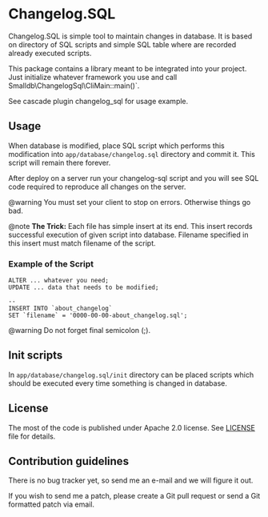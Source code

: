 Changelog.SQL
=============


Changelog.SQL is simple tool to maintain changes in database. It is based on
directory of SQL scripts and simple SQL table where are recorded already
executed scripts.

This package contains a library meant to be integrated into your project. Just
initialize whatever framework you use and call Smalldb\ChangelogSql\CliMain::main()`.

See cascade plugin changelog_sql for usage example.

Usage
-----

When database is modified, place SQL script which performs this modification
into `app/database/changelog.sql` directory and commit it. This script will
remain there forever.

After deploy on a server run your changelog-sql script and you will see
SQL code required to reproduce all changes on the server.

@warning You must set your client to stop on errors. Otherwise things go bad.

@note **The Trick:** Each file has simple insert at its end. This insert
records successful execution of given script into database. Filename specified
in this insert must match filename of the script.

### Example of the Script

~~~~~
ALTER ... whatever you need;
UPDATE ... data that needs to be modified;

--
INSERT INTO `about_changelog`
SET `filename` = '0000-00-00-about_changelog.sql';
~~~~~

@warning Do not forget final semicolon (;).


Init scripts
------------

In `app/database/changelog.sql/init` directory can be placed scripts which
should be executed every time something is changed in database.



License
-------

The most of the code is published under Apache 2.0 license. See [LICENSE](doc/license.md) file for details.



Contribution guidelines
-----------------------

There is no bug tracker yet, so send me an e-mail and we will figure it out.

If you wish to send me a patch, please create a Git pull request or send a Git formatted patch via email.


